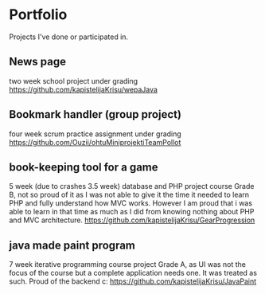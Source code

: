 # Portfolio
Projects I've done or participated in.

## News page
two week school project
under grading
https://github.com/kapistelijaKrisu/wepaJava

## Bookmark handler (group project)
four week scrum practice assignment
under grading
https://github.com/Ouzii/ohtuMiniprojektiTeamPollot

## book-keeping tool for a game
5 week (due to crashes 3.5 week) database and PHP project course
Grade B, not so proud of it as I was not able to give it the time it needed to learn PHP and fully understand how MVC works.
However I am proud that i was able to learn in that time as much as I did from knowing nothing about PHP and MVC architecture.
https://github.com/kapistelijaKrisu/GearProgression

## java made paint program
7 week iterative programming course project
Grade A, as UI was not the focus of the course but a complete application needs one. It was treated as such.
Proud of the backend c:
https://github.com/kapistelijaKrisu/JavaPaint


